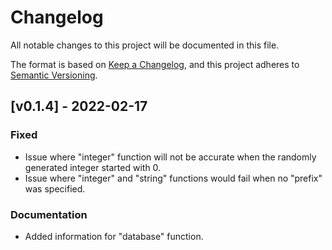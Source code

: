 # Changelog
All notable changes to this project will be documented in this file.

The format is based on [Keep a Changelog](https://keepachangelog.com/en/1.0.0/),
and this project adheres to [Semantic Versioning](https://semver.org/spec/v2.0.0.html).

## [v0.1.4] - 2022-02-17
### Fixed
- Issue where "integer" function will not be accurate when the randomly generated integer started with 0.
- Issue where "integer" and "string" functions would fail when no "prefix" was specified.

### Documentation
- Added information for "database" function.

[0.1.4]: https://github.com/w-kuipers/simpleUID/compare/v0.1.3...v0.1.4
[0.0.1]: https://github.com/w-kuipers/simpleUID/releases/tag/v0.0.1
